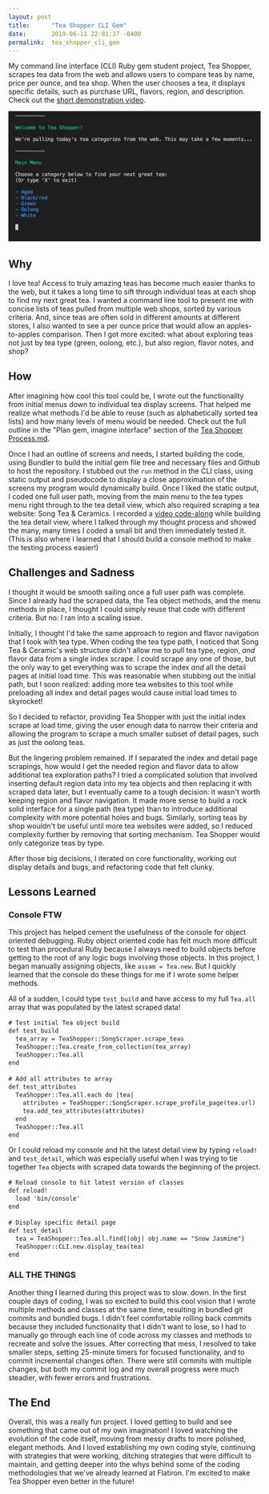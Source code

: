 ```yaml
---
layout: post
title:      "Tea Shopper CLI Gem"
date:       2019-06-11 22:01:37 -0400
permalink:  tea_shopper_cli_gem
---
```


My command line interface (CLI) Ruby gem student project, Tea Shopper, scrapes tea data from the web and allows users to compare teas by name, price per ounce, and tea shop. When the user chooses a tea, it displays specific details, such as purchase URL, flavors, region, and description. Check out the [short demonstration video](https://www.loom.com/share/5d3cc369d7c243d4af5e665206b39a75).

<img src="https://github.com/aparkening/tea_shopper/raw/master/assets/Tea_Shopper-welcome.png" alt="Tea Shopper welcome screen" />

## Why

I love tea! Access to truly amazing teas has become much easier thanks to the web, but it takes a long time to sift through individual teas at each shop to find my next great tea. I wanted a command line tool to present me with concise lists of teas pulled from multiple web shops, sorted by various criteria. And, since teas are often sold in different amounts at different stores, I also wanted to see a per ounce price that would allow an apples-to-apples comparison. Then I got more excited: what about exploring teas not just by tea type (green, oolong, etc.), but also region, flavor notes, and shop? 

## How

After imagining how cool this tool could be, I wrote out the functionality from initial menus down to individual tea display screens. That helped me realize what methods I'd be able to reuse (such as alphabetically sorted tea lists) and how many levels of menu would be needed. Check out the full outline in the "Plan gem, imagine interface" section of the [Tea Shopper Process.md](https://github.com/aparkening/tea_shopper/blob/master/PROCESS.md). 

Once I had an outline of screens and needs, I started building the code, using Bundler to build the initial gem file tree and necessary files and Github to host the repository. I stubbed out the `run` method in the CLI class, using static output and pseudocode to display a close approximation of the screens my program would dynamically build. Once I liked the static output, I coded one full user path, moving from the main menu to the tea types menu right through to the tea detail view, which also required scraping a tea website: Song Tea & Ceramics. I recorded a [video code-along](https://www.loom.com/share/51df30210f2f4a3ea01cb19490e1c0f1) while building the tea detail view, where I talked through my thought process and showed the many, many times I coded a small bit and then immediately tested it. (This is also where I learned that I should build a console method to make the testing process easier!) 

## Challenges and Sadness

I thought it would be smooth sailing once a full user path was complete. Since I already had the scraped data, the Tea object methods, and the menu methods in place, I thought I could simply reuse that code with different criteria. But no: I ran into a scaling issue.

Initially, I thought I'd take the same approach to region and flavor navigation that I took with tea type. When coding the tea type path, I noticed that Song Tea & Ceramic's web structure didn't allow me to pull tea type, region, _and_ flavor data from a single index scrape. I could scrape any one of those, but the only way to get everything was to scrape the index _and_ all the detail pages at initial load time. This was reasonable when stubbing out the initial path, but I soon realized: adding more tea websites to this tool while preloading all index and detail pages would cause initial load times to skyrocket! 

So I decided to refactor, providing Tea Shopper with just the initial index scrape at load time, giving the user enough data to narrow their criteria and allowing the program to scrape a much smaller subset of detail pages, such as just the oolong teas.

But the lingering problem remained. If I separated the index and detail page scrapings, how would I get the needed region and flavor data to allow additional tea exploration paths? I tried a complicated solution that involved inserting default region data into my tea objects and then replacing it with scraped data later, but I eventually came to a tough decision: it wasn't worth keeping region and flavor navigation. It made more sense to build a rock solid interface for a single path (tea type) than to introduce additional complexity with more potential holes and bugs. Similarly, sorting teas by shop wouldn't be useful until more tea websites were added, so I reduced complexity further by removing that sorting mechanism. Tea Shopper would only categorize teas by type.

After those big decisions, I iterated on core functionality, working out display details and bugs, and refactoring code that felt clunky.

## Lessons Learned

### Console FTW

This project has helped cement the usefulness of the console for object oriented debugging. Ruby object oriented code has felt much more difficult to test than procedural Ruby because I always need to build objects before getting to the root of any logic bugs involving those objects. In this project, I began manually assigning objects, like `assam = Tea.new`. But I quickly learned that the console do these things for me if I wrote some helper methods. 

All of a sudden, I could type `test_build` and have access to my full `Tea.all` array that was populated by the latest scraped data! 

```
# Test initial Tea object build 
def test_build
  tea_array = TeaShopper::SongScraper.scrape_teas
  TeaShopper::Tea.create_from_collection(tea_array)
  TeaShopper::Tea.all
end

# Add all attributes to array
def test_attributes
  TeaShopper::Tea.all.each do |tea|
    attributes = TeaShopper::SongScraper.scrape_profile_page(tea.url)
    tea.add_tea_attributes(attributes)
  end
  TeaShopper::Tea.all
end
```

Or I could reload my console and hit the latest detail view by typing
`reload!` and `test_detail`, which was especially useful when I was trying to tie together `Tea` objects with scraped data towards the beginning of the project.

```
# Reload console to hit latest version of classes
def reload!
  load 'bin/console' 
end

# Display specific detail page
def test_detail
  tea = TeaShopper::Tea.all.find{|obj| obj.name == "Snow Jasmine"}
  TeaShopper::CLI.new.display_tea(tea)
end
```

### ALL THE THINGS

Another thing I learned during this project was to slow. down. In the first couple days of coding, I was so excited to build this cool vision that I wrote multiple methods and classes at the same time, resulting in bundled git commits and bundled bugs. I didn't feel comfortable rolling back commits because they included functionality that I didn't want to lose, so I had to manually go through each line of code across my classes and methods to recreate and solve the issues. After correcting that mess, I resolved to take smaller steps, setting 25-minute timers for focused functionality, and to commit incremental changes often. There were still commits with multiple changes, but both my commit log and my overall progress were much steadier, with fewer errors and frustrations.

## The End

Overall, this was a really fun project. I loved getting to build and see something that came out of my own imagination! I loved watching the evolution of the code itself, moving from messy drafts to more polished, elegant methods. And I loved establishing my own coding style, continuing with strategies that were working, ditching strategies that were difficult to maintain, and getting deeper into the whys behind some of the coding methodologies that we've already learned at Flatiron. I'm excited to make Tea Shopper even better in the future!
